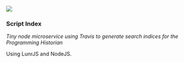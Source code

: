 ![](https://img.shields.io/github/workflow/status/programminghistorian/search-index/build_search_indices)

### Script Index

*Tiny node microservice using Travis to generate search indices for the Programming Historian*

Using LunrJS and NodeJS.
